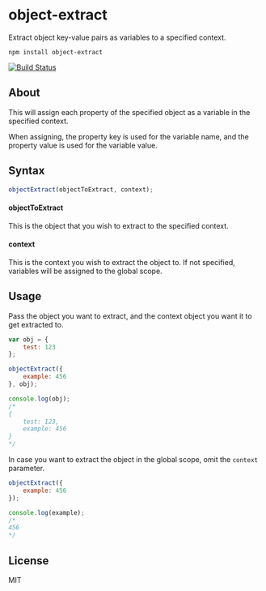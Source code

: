 # object-extract

Extract object key-value pairs as variables to a specified context.

```
npm install object-extract
```

[![Build Status](https://travis-ci.org/tyxla/object-extract.svg)](https://travis-ci.org/tyxla/object-extract)

## About

This will assign each property of the specified object as a variable in the specified context.

When assigning, the property key is used for the variable name, and the property value is used for the variable value.

## Syntax

``` js
objectExtract(objectToExtract, context);
```

#### objectToExtract

This is the object that you wish to extract to the specified context.

#### context

This is the context you wish to extract the object to. If not specified, variables will be assigned to the global scope.

## Usage

Pass the object you want to extract, and the context object you want it to get extracted to.

``` js
var obj = {
	test: 123
};

objectExtract({
	example: 456
}, obj);

console.log(obj);
/*
{
	test: 123,
	example: 456
}
*/

```

In case you want to extract the object in the global scope, omit the `context` parameter.

``` js
objectExtract({
	example: 456
});

console.log(example);
/*
456
*/
```

## License

MIT